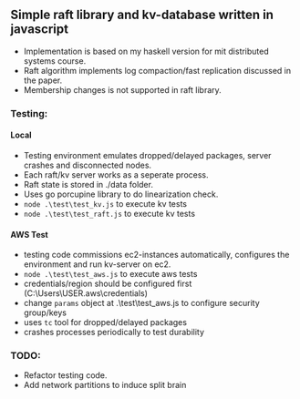 
## Simple raft library and kv-database written in javascript 

- Implementation is based on my haskell version for mit distributed systems course. 
- Raft algorithm implements log compaction/fast replication discussed in the paper. 
- Membership changes is not supported in raft library.

### Testing:

#### Local

- Testing environment emulates dropped/delayed packages, server crashes and disconnected nodes. 
- Each raft/kv server works as a seperate process.
- Raft state is stored in ./data folder.
- Uses go porcupine library to do linearization check.
- `node .\test\test_kv.js` to execute kv tests 
- `node .\test\test_raft.js` to execute kv tests 

#### AWS Test
- testing code commissions ec2-instances automatically, configures the environment and run kv-server on ec2.  
- `node .\test\test_aws.js` to execute aws tests 
- credentials/region should be configured first (C:\Users\USER\.aws\credentials)
- change `params` object at .\test\test_aws.js to configure security group/keys
- uses `tc` tool for dropped/delayed packages 
- crashes processes periodically to test durability

### TODO: 
- Refactor testing code. 
- Add network partitions to induce split brain 
